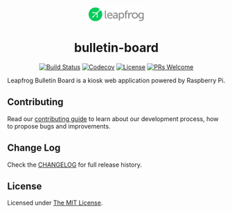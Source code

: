 <div align="center">
  <a href="https://github.com/leapfrogtechnology/bulletin-board">
    <img width="128px" src="logo_leapfrog.svg"/> 
  </a>
  <br/>
  
# bulletin-board

[![Build Status](https://img.shields.io/travis/leapfrogtechnology/bulletin-board.svg?style=flat-square)](https://travis-ci.org/leapfrogtechnology/bulletin-board)
[![Codecov](https://img.shields.io/codecov/c/github/leapfrogtechnology/bulletin-board.svg?style=flat-square)](https://codecov.io/github/leapfrogtechnology/bulletin-board?branch=dev)
[![License](https://img.shields.io/github/license/leapfrogtechnology/bulletin-board.svg?style=flat-square)](LICENSE)
[![PRs Welcome](https://img.shields.io/badge/PRs-welcome-brightgreen.svg?style=flat-square)](CONTRIBUTING.md)
</div>

Leapfrog Bulletin Board is a kiosk web application powered by Raspberry Pi.

## Contributing

Read our [contributing guide](CONTRIBUTING.md) to learn about our development process, how to propose bugs and improvements.

## Change Log

Check the [CHANGELOG](CHANGELOG.md) for full release history.

## License

Licensed under [The MIT License](LICENSE.md).